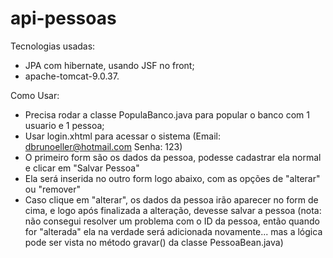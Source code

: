 # api-pessoas
Tecnologias usadas:
- JPA com hibernate, usando JSF no front;
- apache-tomcat-9.0.37.

Como Usar:
- Precisa rodar a classe PopulaBanco.java para popular o banco com 1 usuario e 1 pessoa;
- Usar login.xhtml para acessar o sistema (Email: dbrunoeller@hotmail.com  Senha: 123)
- O primeiro form são os dados da pessoa, podesse cadastrar ela normal e clicar em "Salvar Pessoa"
- Ela será inserida no outro form logo abaixo, com as opções de "alterar" ou "remover"
- Caso clique em "alterar", os dados da pessoa irão aparecer no form de cima, e logo após finalizada a alteração, 
devesse salvar a pessoa (nota: não consegui resolver um problema com o ID da pessoa, então quando for "alterada" 
ela na verdade será adicionada novamente... mas a lógica pode ser vista no método gravar() da classe PessoaBean.java)
